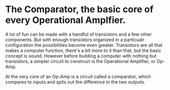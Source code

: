 # The Comparator, the basic core of every Operational Amplfier.
A lot of fun can be made with a handful of transistors and a few other components.  But with enough transistors organized in a particualr configuration the possibilities become even greater.  Transistors are all that makes a computer function, there's a bit more to it than that, but the basic concept is sound.  However before building a computer with nothing but transistors, a simpler circuit to construct is the Operational Amplifier, or Op-Amp. 

At the very core of an Op-Amp is a circuit called a comparator, which compares to inputs and spits out the difference in the two outputs.  
